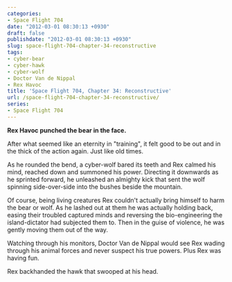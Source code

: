 ```yaml
---
categories:
- Space Flight 704
date: "2012-03-01 08:30:13 +0930"
draft: false
publishdate: "2012-03-01 08:30:13 +0930"
slug: space-flight-704-chapter-34-reconstructive
tags:
- cyber-bear
- cyber-hawk
- cyber-wolf
- Doctor Van de Nippal
- Rex Havoc
title: 'Space Flight 704, Chapter 34: Reconstructive'
url: /space-flight-704-chapter-34-reconstructive/
series:
- Space Flight 704
---
```

**Rex Havoc punched the bear in the face.**

After what seemed like an eternity in "training", it felt good to be out
and in the thick of the action again. Just like old times.

As he rounded the bend, a cyber-wolf bared its teeth and Rex calmed his
mind, reached down and summoned his power. Directing it downwards as he
sprinted forward, he unleashed an almighty kick that sent the wolf
spinning side-over-side into the bushes beside the mountain.

Of course, being living creatures Rex couldn't actually bring himself to
harm the bear or wolf. As he lashed out at them he was actually holding
back, easing their troubled captured minds and reversing the
bio-engineering the island-dictator had subjected them to. Then in the
guise of violence, he was gently moving them out of the way.

Watching through his monitors, Doctor Van de Nippal would see Rex wading
through his animal forces and never suspect his true powers. Plus Rex
was having fun.

Rex backhanded the hawk that swooped at his head.
